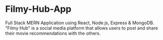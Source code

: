 # Filmy-Hub-App
Full Stack MERN Application using React, Node.js, Express & MongoDB. "Filmy Hub" is a social media platform that allows users to post and share their movie recommendations with the others.
